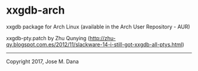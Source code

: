 # xxgdb-arch
xxgdb package for Arch Linux (available in the Arch User Repository - AUR)

xxgdb-pty.patch by Zhu Qunying (http://zhu-qy.blogspot.com.es/2012/11/slackware-14-i-still-got-xxgdb-all-ptys.html)

---
Copyright 2017, Jose M. Dana

